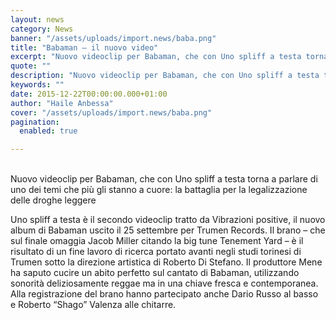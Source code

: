 ```yaml
---
layout: news
category: News
banner: "/assets/uploads/import.news/baba.png"
title: "Babaman – il nuovo video"
excerpt: "Nuovo videoclip per Babaman, che con Uno spliff a testa torna a parlare di uno dei temi che più gli stanno a cuore: la battaglia per la legalizzazione delle droghe leggere Uno spliff a testa è il secondo videoclip tratto da Vibrazioni positive, il nuovo album di Babaman uscito il 25 settembre per Trumen Records. [&hellip"
quote: ""
description: "Nuovo videoclip per Babaman, che con Uno spliff a testa torna a parlare di uno dei temi che più gli stanno a cuore: la battaglia per la legalizzazione delle droghe leggere Uno spliff a testa è il secondo videoclip tratto da Vibrazioni positive, il nuovo album di Babaman uscito il 25 settembre per Trumen Records. [&hellip"
keywords: ""
date: 2015-12-22T00:00:00.000+01:00
author: "Haile Anbessa"
cover: "/assets/uploads/import.news/baba.png"
pagination:
  enabled: true

---
```


[](https://hotmc.com/wp-content/uploads/2015/12/baba.png)  
Nuovo videoclip per Babaman, che con Uno spliff a testa torna a parlare di uno dei temi che più gli stanno a cuore: la battaglia per la legalizzazione delle droghe leggere

Uno spliff a testa è il secondo videoclip tratto da Vibrazioni positive, il nuovo album di Babaman uscito il 25 settembre per Trumen Records. Il brano – che sul finale omaggia Jacob Miller citando la big tune Tenement Yard – è il risultato di un fine lavoro di ricerca portato avanti negli studi torinesi di Trumen sotto la direzione artistica di Roberto Di Stefano. Il produttore Mene ha saputo cucire un abito perfetto sul cantato di Babaman, utilizzando sonorità deliziosamente reggae ma in una chiave fresca e contemporanea. Alla registrazione del brano hanno partecipato anche Dario Russo al basso e Roberto “Shago” Valenza alle chitarre.